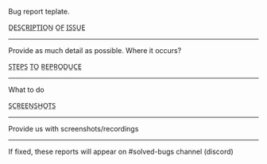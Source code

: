 Bug report teplate.


D̲E̲S̲C̲R̲I̲P̲T̲I̲O̲N̲ O̲F̲ I̲S̲S̲U̲E̲
____________________________________________________

Provide as much detail as possible.
Where it occurs?


S̲T̲E̲P̲S̲ T̲O̲ R̲E̲P̲R̲O̲D̲U̲C̲E̲
____________________________________________________
What to do


S̲C̲R̲E̲E̲N̲S̲H̲O̲T̲S̲
____________________________________________________
Provide us with screenshots/recordings


____________________________________________________
If fixed, these reports will appear on #solved-bugs channel (discord)
